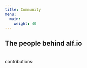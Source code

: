 ```yaml
---
title: Community
menu:
  main:
    weight: 40
---
```


<!--add blocks of content here to add more sections to the community page -->

<h2 class="text-center mb-5">The people behind alf.io</h2>
<div class="row">
  <div id="contributors" class="col-8 offset-2 row">

  </div>
</div>

<div class="d-none col-xs-6 col-md-4" id="contributors-template">
    <div class="media mb-4">
        <a href="#" class="contributor-link">
            <img class="media-object img-thumbnail contributor-avatar" style="max-height: 120px" src="" alt="">
        </a>
        <div class="media-body ml-2">
            <h4 class="media-heading"><span class="contributor-name"></span></h4>
            <p><i class="fas fa-code-branch"></i> contributions: <span class="contributor-contributions"></span></p>
            <p><i class="fab fa-github"></i> <a class="contributor-link"><span class="contributor-nickname"></span></a></p>
        </div>
    </div>
</div>

<script>
    $(document).ready(function(){
        $.getJSON('https://api.github.com/repos/alfio-event/alf.io/contributors', function(list) {
            list.forEach(function(contributor) {
                var element = $('#contributors-template').clone();
                element.find('.contributor-link').attr('href', contributor.html_url);
                element.find('.contributor-avatar').attr('src', contributor.avatar_url);
                element.find('.contributor-nickname').html(contributor.login);
                element.find('.contributor-contributions').html(contributor.contributions);
                element.appendTo('#contributors');
                $.getJSON(contributor.url, function(details) {
                    var name = details.name && details.name.length > 0 ? details.name : contributor.login;
                    element.find('.contributor-name').html(name);
                    element.find('.contributor-avatar').attr('alt', name);
                    element.removeClass('d-none');
                });
            });
        });
    });
</script>